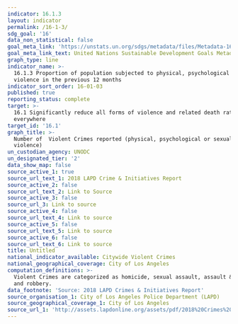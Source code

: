 ```yaml
---
indicator: 16.1.3
layout: indicator
permalink: /16-1-3/
sdg_goal: '16'
data_non_statistical: false
goal_meta_link: 'https://unstats.un.org/sdgs/metadata/files/Metadata-16-01-03.pdf '
goal_meta_link_text: United Nations Sustainable Development Goals Metadata (PDF 217 KB)
graph_type: line
indicator_name: >-
  16.1.3 Proportion of population subjected to physical, psychological or sexual
  violence in the previous 12 months
indicator_sort_order: 16-01-03
published: true
reporting_status: complete
target: >-
  16.1 Significantly reduce all forms of violence and related death rates
  everywhere
target_id: '16.1'
graph_title: >-
  Number of  Violent Crimes reported (physical, psychological or sexual
  violence)
un_custodian_agency: UNODC
un_designated_tier: '2'
data_show_map: false
source_active_1: true
source_url_text_1: 2018 LAPD Crime & Initiatives Report
source_active_2: false
source_url_text_2: Link to Source
source_active_3: false
source_url_3: Link to source
source_active_4: false
source_url_text_4: Link to source
source_active_5: false
source_url_text_5: Link to source
source_active_6: false
source_url_text_6: Link to source
title: Untitled
national_indicator_available: Citywide Violent Crimes
national_geographical_coverage: City of Los Angeles
computation_definitions: >-
  Violent Crimes are categorized as homicide, sexual assault, assault & battery
  and robbery.
data_footnote: 'Source: 2018 LAPD Crimes & Initiatives Report'
source_organisation_1: City of Los Angeles Police Department (LAPD)
source_geographical_coverage_1: City of Los Angeles
source_url_1: 'http://assets.lapdonline.org/assets/pdf/2018%20Crimes%20and%20Initiatives.pdf'
---
```


